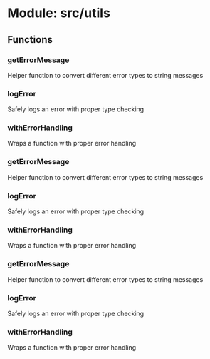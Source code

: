 # Module: src/utils

## Functions

### getErrorMessage

Helper function to convert different error types to string messages

### logError

Safely logs an error with proper type checking

### withErrorHandling

Wraps a function with proper error handling

### getErrorMessage

Helper function to convert different error types to string messages

### logError

Safely logs an error with proper type checking

### withErrorHandling

Wraps a function with proper error handling

### getErrorMessage

Helper function to convert different error types to string messages

### logError

Safely logs an error with proper type checking

### withErrorHandling

Wraps a function with proper error handling

